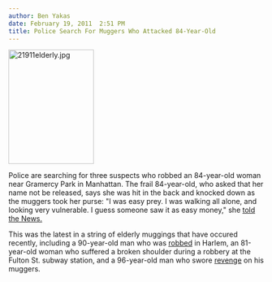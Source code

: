 ```yaml
---
author: Ben Yakas
date: February 19, 2011  2:51 PM
title: Police Search For Muggers Who Attacked 84-Year-Old
---
```


<p><span class="mt-enclosure mt-enclosure-image" style="display: inline;"> <img alt="21911elderly.jpg" src="https://web.archive.org/web/20110412182627im_/http://gothamist.com/attachments/byakas/21911elderly.jpg" width="168" height="225" class="image-left"> </span></p>

<p>Police are searching for three suspects who robbed an 84-year-old woman near Gramercy Park in Manhattan. The frail 84-year-old, who asked that her name not be released, says she was hit in the back and knocked down as the muggers took her purse: &quot;I was easy prey. I was walking all alone, and looking very vulnerable. I guess someone saw it as easy money,&quot; she <a href="https://web.archive.org/web/20110412182627/http://www.nydailynews.com/news/2011/02/19/2011-02-19_vic_84_asks_who_would_do_such_a_thing.html">told the News.</a> </p>

<p>This was the latest in a string of elderly muggings that have occured recently, including a 90-year-old man who was <a href="https://web.archive.org/web/20110412182627/http://gothamist.com/2010/12/15/90-year-old_mugging_victim_wants_to.php">robbed</a> in Harlem, an 81-year-old woman who suffered a broken shoulder during a robbery at the Fulton St. subway station, and a 96-year-old man who swore <a href="https://web.archive.org/web/20110412182627/http://gothamist.com/2011/02/16/96-year-old_mugging_victim_wants_re.php">revenge</a> on his muggers.</p>